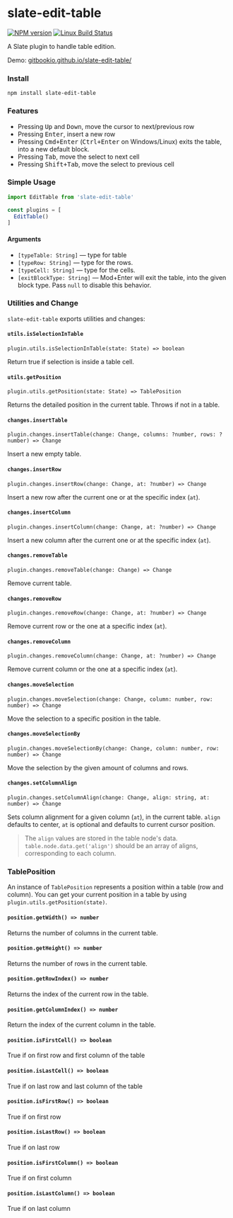 # slate-edit-table

[![NPM version](https://badge.fury.io/js/slate-edit-table.svg)](http://badge.fury.io/js/slate-edit-table)
[![Linux Build Status](https://travis-ci.org/GitbookIO/slate-edit-table.png?branch=master)](https://travis-ci.org/GitbookIO/slate-edit-table)

A Slate plugin to handle table edition.

Demo: [gitbookio.github.io/slate-edit-table/](https://gitbookio.github.io/slate-edit-table/)

### Install

```
npm install slate-edit-table
```

### Features

- Pressing <kbd>Up</kbd> and <kbd>Down</kbd>, move the cursor to next/previous row
- Pressing <kbd>Enter</kbd>, insert a new row
- Pressing <kbd>Cmd+Enter</kbd> (<kbd>Ctrl+Enter</kbd> on Windows/Linux) exits the table, into a new default block.
- Pressing <kbd>Tab</kbd>, move the select to next cell
- Pressing <kbd>Shift+Tab</kbd>, move the select to previous cell

### Simple Usage

```js
import EditTable from 'slate-edit-table'

const plugins = [
  EditTable()
]
```

#### Arguments

- ``[typeTable: String]`` — type for table
- ``[typeRow: String]`` — type for the rows.
- ``[typeCell: String]`` — type for the cells.
- ``[exitBlockType: String]`` — Mod+Enter will exit the table, into the given block type. Pass `null` to disable this behavior.

### Utilities and Change

`slate-edit-table` exports utilities and changes:

#### `utils.isSelectionInTable`

`plugin.utils.isSelectionInTable(state: State) => boolean`

Return true if selection is inside a table cell.

#### `utils.getPosition`

`plugin.utils.getPosition(state: State) => TablePosition`

Returns the detailed position in the current table. Throws if not in a table.

#### `changes.insertTable`

`plugin.changes.insertTable(change: Change, columns: ?number, rows: ?number) => Change`

Insert a new empty table.

#### `changes.insertRow`

`plugin.changes.insertRow(change: Change, at: ?number) => Change`

Insert a new row after the current one or at the specific index (`at`).

#### `changes.insertColumn`

`plugin.changes.insertColumn(change: Change, at: ?number) => Change`

Insert a new column after the current one or at the specific index (`at`).

#### `changes.removeTable`

`plugin.changes.removeTable(change: Change) => Change`

Remove current table.

#### `changes.removeRow`

`plugin.changes.removeRow(change: Change, at: ?number) => Change`

Remove current row or the one at a specific index (`at`).

#### `changes.removeColumn`

`plugin.changes.removeColumn(change: Change, at: ?number) => Change`

Remove current column or the one at a specific index (`at`).

#### `changes.moveSelection`

`plugin.changes.moveSelection(change: Change, column: number, row: number) => Change`

Move the selection to a specific position in the table.

#### `changes.moveSelectionBy`

`plugin.changes.moveSelectionBy(change: Change, column: number, row: number) => Change`

Move the selection by the given amount of columns and rows.

#### `changes.setColumnAlign`

`plugin.changes.setColumnAlign(change: Change, align: string, at: number) => Change`

Sets column alignment for a given column (`at`), in the current table. `align`
defaults to center, `at` is optional and defaults to current cursor position.

> The `align` values are stored in the table node's data.
> `table.node.data.get('align')` should be an array of aligns, corresponding to
each column.

### TablePosition

An instance of `TablePosition` represents a position within a table (row and column).
You can get your current position in a table by using `plugin.utils.getPosition(state)`.

#### `position.getWidth() => number`

Returns the number of columns in the current table.

#### `position.getHeight() => number`

Returns the number of rows in the current table.

#### `position.getRowIndex() => number`

Returns the index of the current row in the table.

#### `position.getColumnIndex() => number`

Return the index of the current column in the table.

#### `position.isFirstCell() => boolean`

True if on first row and first column of the table

#### `position.isLastCell() => boolean`

True if on last row and last column of the table

#### `position.isFirstRow() => boolean`

True if on first row

#### `position.isLastRow() => boolean`

True if on last row

#### `position.isFirstColumn() => boolean`

True if on first column

#### `position.isLastColumn() => boolean`

True if on last column
